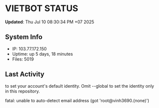 # VIETBOT STATUS
**Updated**: Thu Jul 10 08:30:34 PM +07 2025

## System Info
- IP: 103.77.172.150
- Uptime: up 5 days, 18 minutes
- Files: 5019

## Last Activity

to set your account's default identity.
Omit --global to set the identity only in this repository.

fatal: unable to auto-detect email address (got 'root@vinh3690.(none)')
